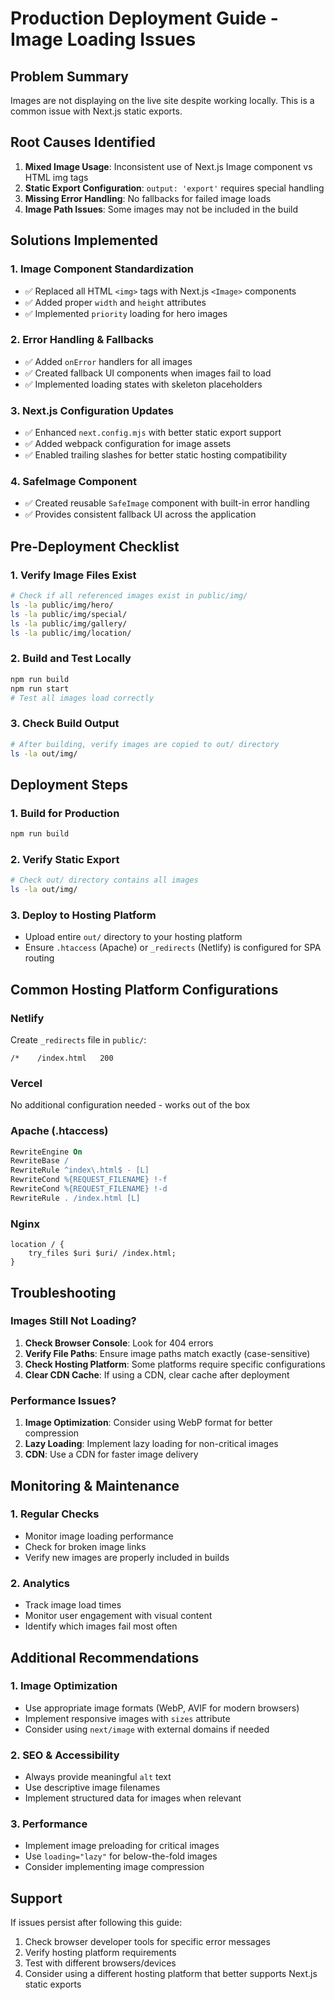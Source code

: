 # Production Deployment Guide - Image Loading Issues

## Problem Summary
Images are not displaying on the live site despite working locally. This is a common issue with Next.js static exports.

## Root Causes Identified
1. **Mixed Image Usage**: Inconsistent use of Next.js Image component vs HTML img tags
2. **Static Export Configuration**: `output: 'export'` requires special handling
3. **Missing Error Handling**: No fallbacks for failed image loads
4. **Image Path Issues**: Some images may not be included in the build

## Solutions Implemented

### 1. Image Component Standardization
- ✅ Replaced all HTML `<img>` tags with Next.js `<Image>` components
- ✅ Added proper `width` and `height` attributes
- ✅ Implemented `priority` loading for hero images

### 2. Error Handling & Fallbacks
- ✅ Added `onError` handlers for all images
- ✅ Created fallback UI components when images fail to load
- ✅ Implemented loading states with skeleton placeholders

### 3. Next.js Configuration Updates
- ✅ Enhanced `next.config.mjs` with better static export support
- ✅ Added webpack configuration for image assets
- ✅ Enabled trailing slashes for better static hosting compatibility

### 4. SafeImage Component
- ✅ Created reusable `SafeImage` component with built-in error handling
- ✅ Provides consistent fallback UI across the application

## Pre-Deployment Checklist

### 1. Verify Image Files Exist
```bash
# Check if all referenced images exist in public/img/
ls -la public/img/hero/
ls -la public/img/special/
ls -la public/img/gallery/
ls -la public/img/location/
```

### 2. Build and Test Locally
```bash
npm run build
npm run start
# Test all images load correctly
```

### 3. Check Build Output
```bash
# After building, verify images are copied to out/ directory
ls -la out/img/
```

## Deployment Steps

### 1. Build for Production
```bash
npm run build
```

### 2. Verify Static Export
```bash
# Check out/ directory contains all images
ls -la out/img/
```

### 3. Deploy to Hosting Platform
- Upload entire `out/` directory to your hosting platform
- Ensure `.htaccess` (Apache) or `_redirects` (Netlify) is configured for SPA routing

## Common Hosting Platform Configurations

### Netlify
Create `_redirects` file in `public/`:
```
/*    /index.html   200
```

### Vercel
No additional configuration needed - works out of the box

### Apache (.htaccess)
```apache
RewriteEngine On
RewriteBase /
RewriteRule ^index\.html$ - [L]
RewriteCond %{REQUEST_FILENAME} !-f
RewriteCond %{REQUEST_FILENAME} !-d
RewriteRule . /index.html [L]
```

### Nginx
```nginx
location / {
    try_files $uri $uri/ /index.html;
}
```

## Troubleshooting

### Images Still Not Loading?
1. **Check Browser Console**: Look for 404 errors
2. **Verify File Paths**: Ensure image paths match exactly (case-sensitive)
3. **Check Hosting Platform**: Some platforms require specific configurations
4. **Clear CDN Cache**: If using a CDN, clear cache after deployment

### Performance Issues?
1. **Image Optimization**: Consider using WebP format for better compression
2. **Lazy Loading**: Implement lazy loading for non-critical images
3. **CDN**: Use a CDN for faster image delivery

## Monitoring & Maintenance

### 1. Regular Checks
- Monitor image loading performance
- Check for broken image links
- Verify new images are properly included in builds

### 2. Analytics
- Track image load times
- Monitor user engagement with visual content
- Identify which images fail most often

## Additional Recommendations

### 1. Image Optimization
- Use appropriate image formats (WebP, AVIF for modern browsers)
- Implement responsive images with `sizes` attribute
- Consider using `next/image` with external domains if needed

### 2. SEO & Accessibility
- Always provide meaningful `alt` text
- Use descriptive image filenames
- Implement structured data for images when relevant

### 3. Performance
- Implement image preloading for critical images
- Use `loading="lazy"` for below-the-fold images
- Consider implementing image compression

## Support
If issues persist after following this guide:
1. Check browser developer tools for specific error messages
2. Verify hosting platform requirements
3. Test with different browsers/devices
4. Consider using a different hosting platform that better supports Next.js static exports
